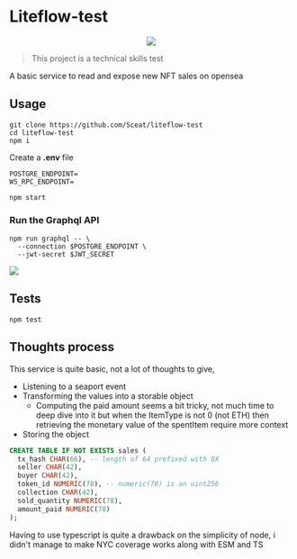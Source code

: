 # Liteflow-test

<p align="center">
  <img src="https://i.imgur.com/szZfv6i.png" />
</p>

> This project is a technical skills test

A basic service to read and expose new NFT sales on opensea

## Usage

```
git clone https://github.com/Sceat/liteflow-test
cd liteflow-test
npm i
```

Create a **.env** file

```
POSTGRE_ENDPOINT=
WS_RPC_ENDPOINT=
```

```
npm start
```

### Run the Graphql API

```
npm run graphql -- \
  --connection $POSTGRE_ENDPOINT \
  --jwt-secret $JWT_SECRET
```

![](https://i.imgur.com/coAsq8L.png)

## Tests

```
npm test
```

## Thoughts process

This service is quite basic, not a lot of thoughts to give,

- Listening to a seaport event
- Transforming the values into a storable object
  - Computing the paid amount seems a bit tricky, not much time to deep dive into it but when the ItemType is not 0 (not ETH) then retrieving the monetary value of the spentItem require more context
- Storing the object

```sql
CREATE TABLE IF NOT EXISTS sales (
  tx_hash CHAR(66), -- length of 64 prefixed with 0X
  seller CHAR(42),
  buyer CHAR(42),
  token_id NUMERIC(78), -- numeric(78) is an uint256
  collection CHAR(42),
  sold_quantity NUMERIC(78),
  amount_paid NUMERIC(78)
);
```

Having to use typescript is quite a drawback on the simplicity of node, i didn't manage to make NYC coverage works along with ESM and TS
